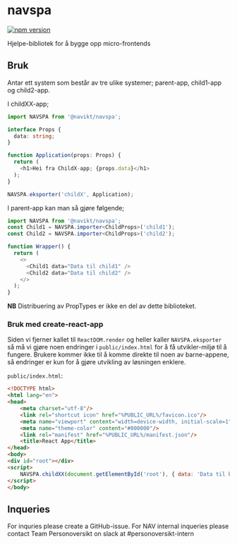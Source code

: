 # navspa

[![npm version](https://badge.fury.io/js/%40navikt%2Fnavspa.svg)](https://www.npmjs.com/package/@navikt/navspa)

Hjelpe-bibliotek for å bygge opp micro-frontends

## Bruk
Antar ett system som består av tre ulike systemer; parent-app, child1-app og child2-app.
   
I childXX-app;
```typescript jsx
import NAVSPA from '@navikt/navspa';

interface Props {
  data: string;
}

function Application(props: Props) {
  return (
    <h1>Hei fra ChildX-app; {props.data}</h1>
  );
}

NAVSPA.eksporter('childX', Application);
```

I parent-app kan man så gjøre følgende;
```typescript jsx
import NAVSPA from '@navikt/navspa';
const Child1 = NAVSPA.importer<ChildProps>('child1');
const Child2 = NAVSPA.importer<ChildProps>('child2');

function Wrapper() {
  return (
    <>
      <Child1 data="Data til child1" />
      <Child2 data="Data til child2" />
    </>
  );
}
```

**NB** Distribuering av PropTypes er ikke en del av dette biblioteket. 


### Bruk med create-react-app
Siden vi fjerner kallet til `ReactDOM.render` og heller kaller `NAVSPA.eksporter` så må vi gjøre noen endringer i `public/index.html`
for å få utvikler-miljø til å fungere. Brukere kommer ikke til å komme direkte til noen av barne-appene, så endringer er kun for å 
gjøre utvikling av løsningen enklere.

`public/index.html`:
```html
<!DOCTYPE html>
<html lang="en">
<head>
    <meta charset="utf-8"/>
    <link rel="shortcut icon" href="%PUBLIC_URL%/favicon.ico"/>
    <meta name="viewport" content="width=device-width, initial-scale=1"/>
    <meta name="theme-color" content="#000000"/>
    <link rel="manifest" href="%PUBLIC_URL%/manifest.json"/>
    <title>React App</title>
</head>
<body>
<div id="root"></div>
<script>
    NAVSPA.childXX(document.getElementById('root'), { data: 'Data til bruk under utvikling' });
</script>
</body>
```

## Inqueries
For inquries please create a GitHub-issue. For NAV internal inqueries please contact Team Personoversikt on slack at #personoversikt-intern
